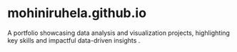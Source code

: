 # mohiniruhela.github.io
A portfolio showcasing data analysis and visualization projects, highlighting key skills and impactful data-driven insights .
